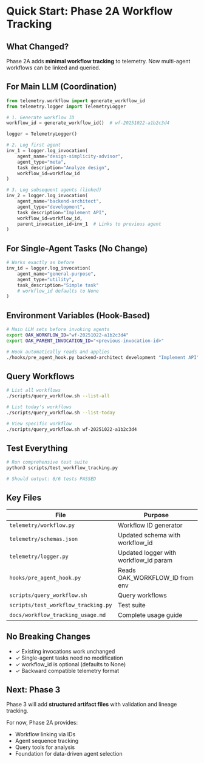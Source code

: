 # Quick Start: Phase 2A Workflow Tracking

## What Changed?

Phase 2A adds **minimal workflow tracking** to telemetry. Now multi-agent workflows can be linked and queried.

## For Main LLM (Coordination)

```python
from telemetry.workflow import generate_workflow_id
from telemetry.logger import TelemetryLogger

# 1. Generate workflow ID
workflow_id = generate_workflow_id()  # wf-20251022-a1b2c3d4

logger = TelemetryLogger()

# 2. Log first agent
inv_1 = logger.log_invocation(
    agent_name="design-simplicity-advisor",
    agent_type="meta",
    task_description="Analyze design",
    workflow_id=workflow_id
)

# 3. Log subsequent agents (linked)
inv_2 = logger.log_invocation(
    agent_name="backend-architect",
    agent_type="development",
    task_description="Implement API",
    workflow_id=workflow_id,
    parent_invocation_id=inv_1  # Links to previous agent
)
```

## For Single-Agent Tasks (No Change)

```python
# Works exactly as before
inv_id = logger.log_invocation(
    agent_name="general-purpose",
    agent_type="utility",
    task_description="Simple task"
    # workflow_id defaults to None
)
```

## Environment Variables (Hook-Based)

```bash
# Main LLM sets before invoking agents
export OAK_WORKFLOW_ID="wf-20251022-a1b2c3d4"
export OAK_PARENT_INVOCATION_ID="<previous-invocation-id>"

# Hook automatically reads and applies
./hooks/pre_agent_hook.py backend-architect development "Implement API"
```

## Query Workflows

```bash
# List all workflows
./scripts/query_workflow.sh --list-all

# List today's workflows
./scripts/query_workflow.sh --list-today

# View specific workflow
./scripts/query_workflow.sh wf-20251022-a1b2c3d4
```

## Test Everything

```bash
# Run comprehensive test suite
python3 scripts/test_workflow_tracking.py

# Should output: 6/6 tests PASSED
```

## Key Files

| File | Purpose |
|------|---------|
| `telemetry/workflow.py` | Workflow ID generator |
| `telemetry/schemas.json` | Updated schema with workflow_id |
| `telemetry/logger.py` | Updated logger with workflow_id param |
| `hooks/pre_agent_hook.py` | Reads OAK_WORKFLOW_ID from env |
| `scripts/query_workflow.sh` | Query workflows |
| `scripts/test_workflow_tracking.py` | Test suite |
| `docs/workflow_tracking_usage.md` | Complete usage guide |

## No Breaking Changes

- ✓ Existing invocations work unchanged
- ✓ Single-agent tasks need no modification
- ✓ workflow_id is optional (defaults to None)
- ✓ Backward compatible telemetry format

## Next: Phase 3

Phase 3 will add **structured artifact files** with validation and lineage tracking.

For now, Phase 2A provides:
- Workflow linking via IDs
- Agent sequence tracking
- Query tools for analysis
- Foundation for data-driven agent selection
